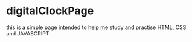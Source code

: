 # digitalClockPage
this is a simple page intended to help me study and practise HTML, CSS and JAVASCRIPT.
